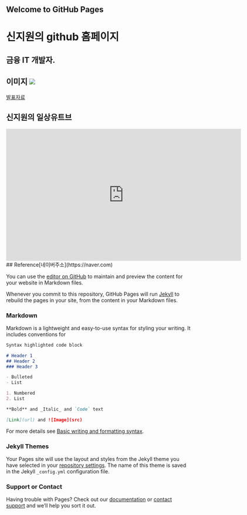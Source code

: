 ## Welcome to GitHub Pages

# 신지원의 github 홈페이지
## 금융 IT 개발자.
## 이미지 <img src="architecture.png"/><br>
[발표자료](/project.pptx)<br>
## 신지원의 일상유트브
<iframe width="640" height="360" src="https://www.youtube.com/embed/tJXvVX3vuDc" title="YouTube video player" frameborder="0" allow="accelerometer; autoplay; clipboard-write; encrypted-media; gyroscope; picture-in-picture" allowfullscreen></iframe>
## Reference[네이버주소](https://naver.com)

You can use the [editor on GitHub](https://github.com/tlswldnjs716/helloworld/edit/main/README.md) to maintain and preview the content for your website in Markdown files.

Whenever you commit to this repository, GitHub Pages will run [Jekyll](https://jekyllrb.com/) to rebuild the pages in your site, from the content in your Markdown files.

### Markdown

Markdown is a lightweight and easy-to-use syntax for styling your writing. It includes conventions for

```markdown
Syntax highlighted code block

# Header 1
## Header 2
### Header 3

- Bulleted
- List

1. Numbered
2. List

**Bold** and _Italic_ and `Code` text

[Link](url) and ![Image](src)
```

For more details see [Basic writing and formatting syntax](https://docs.github.com/en/github/writing-on-github/getting-started-with-writing-and-formatting-on-github/basic-writing-and-formatting-syntax).

### Jekyll Themes

Your Pages site will use the layout and styles from the Jekyll theme you have selected in your [repository settings](https://github.com/tlswldnjs716/helloworld/settings/pages). The name of this theme is saved in the Jekyll `_config.yml` configuration file.

### Support or Contact

Having trouble with Pages? Check out our [documentation](https://docs.github.com/categories/github-pages-basics/) or [contact support](https://support.github.com/contact) and we’ll help you sort it out.
